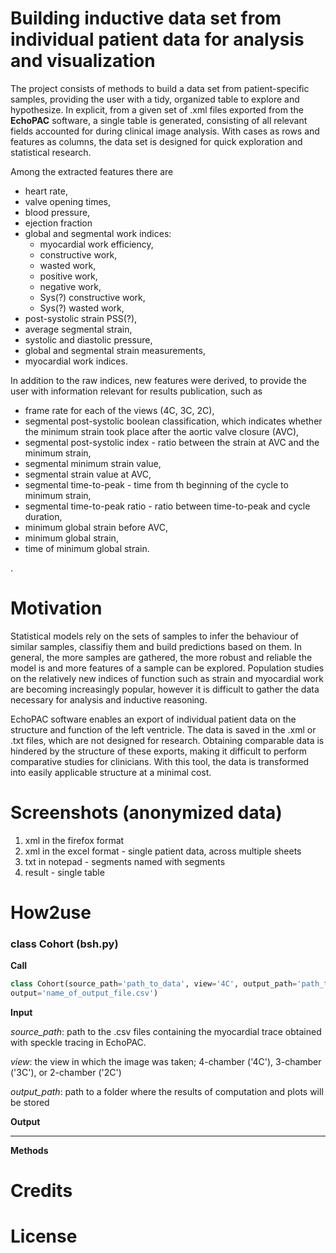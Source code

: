# Building inductive data set from individual patient data for analysis and visualization
The project consists of methods to build a data set from patient-specific samples, providing the user with a tidy,
organized table to explore and hypothesize. In explicit, from a given set of .xml files exported from the 
**EchoPAC** software, a single table is generated, consisting of all relevant fields accounted for during clinical image 
analysis. With cases as rows and features as columns, the data set is designed for quick exploration and statistical
research.

Among the extracted features there are

 * heart rate,
 * valve opening times,
 * blood pressure,
 * ejection fraction
 * global and segmental work indices:
    * myocardial work efficiency,
    * constructive work,
    * wasted work,
    * positive work,
    * negative work,
    * Sys(?) constructive work,
    * Sys(?) wasted work,
 * post-systolic strain PSS(?),
 * average segmental strain,
 * systolic and diastolic pressure,
 * global and segmental strain measurements,
 * myocardial work indices.
   
In addition to the raw indices, new features were derived, to provide the user with information relevant for 
results publication, such as 
 * frame rate for each of the views (4C, 3C, 2C),
 * segmental post-systolic boolean classification, which indicates whether the minimum strain took place after the 
 aortic valve closure (AVC),
 * segmental post-systolic index - ratio between the strain at AVC and the minimum strain,
 * segmental minimum strain value,
 * segmental strain value at AVC,
 * segmental time-to-peak - time from th beginning of the cycle to minimum strain,
 * segmental time-to-peak ratio - ratio between time-to-peak and cycle duration,
 * minimum global strain before AVC,
 * minimum global strain,
 * time of minimum global strain.
 
 .

# Motivation
Statistical models rely on the sets of samples to infer the behaviour of similar samples, classifiy them and build
predictions based on them. In general, the more samples are gathered, the more robust and reliable the model is and more
features of a sample can be explored. Population studies on the relatively new indices of function such as strain
and myocardial work are becoming increasingly popular, however it is difficult to gather the data necessary for analysis
and inductive reasoning.

EchoPAC software enables an export of individual patient data on the structure and function of the left ventricle. The
data is saved in the .xml or .txt files, which are not designed for research. Obtaining comparable data is hindered by
the structure of these exports, making it difficult to perform comparative studies for clinicians. With this tool, the 
data is transformed into easily applicable structure at a minimal cost.

# Screenshots (anonymized data)
1. xml in the firefox format
2. xml in the excel format - single patient data, across multiple sheets
3. txt in notepad - segments named with segments
4. result - single table 

# How2use

### class Cohort (bsh.py)

**Call**
```python
class Cohort(source_path='path_to_data', view='4C', output_path='path_to_store_results', 
output='name_of_output_file.csv')
```

**Input**

*source_path*: path to the .csv files containing the myocardial trace obtained with speckle tracing in EchoPAC. 
 

*view*: the view in which the image was taken; 4-chamber ('4C'), 3-chamber ('3C'), or 2-chamber ('2C') 

 
*output_path*: path to a folder where the results of computation and plots will be stored 

 
**Output** 


---
**Methods**


# Credits


# License